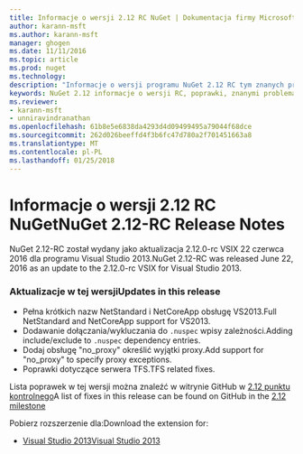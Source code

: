 ```yaml
---
title: Informacje o wersji 2.12 RC NuGet | Dokumentacja firmy Microsoft
author: karann-msft
ms.author: karann-msft
manager: ghogen
ms.date: 11/11/2016
ms.topic: article
ms.prod: nuget
ms.technology: 
description: "Informacje o wersji programu NuGet 2.12 RC tym znanych problemów, poprawki, dodatkowe funkcje i dcr."
keywords: NuGet 2.12 informacje o wersji RC, poprawki, znanymi problemami, nowe funkcje, dcr
ms.reviewer:
- karann-msft
- unniravindranathan
ms.openlocfilehash: 61b8e5e6838da4293d4d09499495a79044f68dce
ms.sourcegitcommit: 262d026beeffd4f3b6fc47d780a2f701451663a8
ms.translationtype: MT
ms.contentlocale: pl-PL
ms.lasthandoff: 01/25/2018
---
```

# <a name="nuget-212-rc-release-notes"></a><span data-ttu-id="05850-104">Informacje o wersji 2.12 RC NuGet</span><span class="sxs-lookup"><span data-stu-id="05850-104">NuGet 2.12-RC Release Notes</span></span>

<span data-ttu-id="05850-105">NuGet 2.12-RC został wydany jako aktualizacja 2.12.0-rc VSIX 22 czerwca 2016 dla programu Visual Studio 2013.</span><span class="sxs-lookup"><span data-stu-id="05850-105">NuGet 2.12-RC was released June 22, 2016 as an update to the 2.12.0-rc VSIX for Visual Studio 2013.</span></span>

### <a name="updates-in-this-release"></a><span data-ttu-id="05850-106">Aktualizacje w tej wersji</span><span class="sxs-lookup"><span data-stu-id="05850-106">Updates in this release</span></span>

* <span data-ttu-id="05850-107">Pełna krótkich nazw NetStandard i NetCoreApp obsługę VS2013.</span><span class="sxs-lookup"><span data-stu-id="05850-107">Full NetStandard  and NetCoreApp support for VS2013.</span></span>
* <span data-ttu-id="05850-108">Dodawanie dołączania/wykluczania do `.nuspec` wpisy zależności.</span><span class="sxs-lookup"><span data-stu-id="05850-108">Adding include/exclude to `.nuspec` dependency entries.</span></span>
* <span data-ttu-id="05850-109">Dodaj obsługę "no_proxy" określić wyjątki proxy.</span><span class="sxs-lookup"><span data-stu-id="05850-109">Add support for "no_proxy" to specify proxy exceptions.</span></span>
* <span data-ttu-id="05850-110">Poprawki dotyczące serwera TFS.</span><span class="sxs-lookup"><span data-stu-id="05850-110">TFS related fixes.</span></span>

<span data-ttu-id="05850-111">Lista poprawek w tej wersji można znaleźć w witrynie GitHub w [2.12 punktu kontrolnego](https://github.com/NuGet/Home/issues?q=milestone%3A2.12+is%3Aclosed)</span><span class="sxs-lookup"><span data-stu-id="05850-111">A list of fixes in this release can be found on GitHub in the [2.12 milestone](https://github.com/NuGet/Home/issues?q=milestone%3A2.12+is%3Aclosed)</span></span>

<span data-ttu-id="05850-112">Pobierz rozszerzenie dla:</span><span class="sxs-lookup"><span data-stu-id="05850-112">Download the extension for:</span></span>

* [<span data-ttu-id="05850-113">Visual Studio 2013</span><span class="sxs-lookup"><span data-stu-id="05850-113">Visual Studio 2013</span></span>](https://dist.nuget.org/visualstudio-2013-vsix/v2.12.0-rc/NuGet.Tools.vsix)
